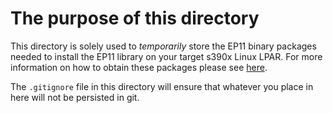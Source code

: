 # The purpose of this directory

This directory is solely used to *temporarily* store the EP11 binary packages needed to install the EP11 library on your target s390x Linux LPAR.
For more information on how to obtain these packages please see [here](https://www.ibm.com/docs/en/linux-on-systems?topic=stack-installing-host-part-ep11-library).

The `.gitignore` file in this directory will ensure that whatever you place in here will not be persisted in git.
